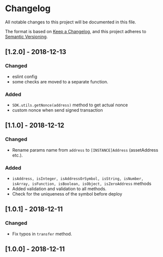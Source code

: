 # Changelog

All notable changes to this project will be documented in this file.

The format is based on [Keep a Changelog](https://keepachangelog.com/en/1.0.0/),
and this project adheres to [Semantic Versioning](https://semver.org/spec/v2.0.0.html).

## [1.2.0] - 2018-12-13

### Changed

- eslint config
- some checks are moved to a separate function.

### Added

- `SDK.utils.getNonce(address)` method to get actual nonce
- custom nonce when send signed transaction

## [1.1.0] - 2018-12-12

### Changed

- Rename params name from `address` to `[INSTANCE]Address` (assetAddress etc.).

### Added

- `isAddress, isInteger, isAddressOrSymbol, isString, isNumber, isArray, isFunction, isBoolean, isObject, isZeroAddress` methods
- Added validation and validation to all methods.
- Check for the uniqueness of the symbol before deploy

## [1.0.1] - 2018-12-11

### Changed

- Fix typos in `transfer` method.

## [1.0.0] - 2018-12-11
